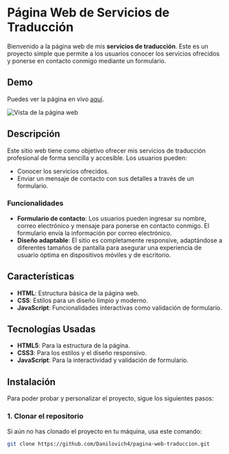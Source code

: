 # Página Web de Servicios de Traducción

Bienvenido a la página web de mis **servicios de traducción**. Este es un proyecto simple que permite a los usuarios conocer los servicios ofrecidos y ponerse en contacto conmigo mediante un formulario.

## Demo

Puedes ver la página en vivo [aquí](https://danilovich4.github.io/pagina-web-traduccion/).

![Vista de la página web](https://via.placeholder.com/1200x600.png?text=Vista+de+la+Página)

## Descripción

Este sitio web tiene como objetivo ofrecer mis servicios de traducción profesional de forma sencilla y accesible. Los usuarios pueden:
- Conocer los servicios ofrecidos.
- Enviar un mensaje de contacto con sus detalles a través de un formulario.

### Funcionalidades

- **Formulario de contacto**: Los usuarios pueden ingresar su nombre, correo electrónico y mensaje para ponerse en contacto conmigo. El formulario envía la información por correo electrónico.
- **Diseño adaptable**: El sitio es completamente responsive, adaptándose a diferentes tamaños de pantalla para asegurar una experiencia de usuario óptima en dispositivos móviles y de escritorio.

## Características

- **HTML**: Estructura básica de la página web.
- **CSS**: Estilos para un diseño limpio y moderno.
- **JavaScript**: Funcionalidades interactivas como validación de formulario.

## Tecnologías Usadas

- **HTML5**: Para la estructura de la página.
- **CSS3**: Para los estilos y el diseño responsivo.
- **JavaScript**: Para la interactividad y validación de formulario.

## Instalación

Para poder probar y personalizar el proyecto, sigue los siguientes pasos:

### 1. Clonar el repositorio

Si aún no has clonado el proyecto en tu máquina, usa este comando:

```bash
git clone https://github.com/Danilovich4/pagina-web-traduccion.git
